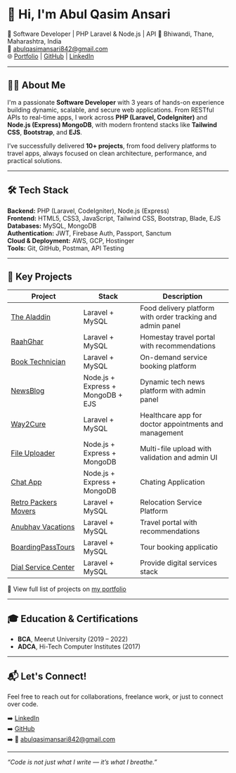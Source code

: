 # 👋 Hi, I'm Abul Qasim Ansari

🚀 Software Developer | PHP Laravel & Node.js | API
📍 Bhiwandi, Thane, Maharashtra, India  
📧 abulqasimansari842@gmail.com  
🌐 [Portfolio](http://13.127.155.55/aboutme) | [GitHub](https://github.com/AbulQasim123) | [LinkedIn](https://linkedin.com/in/abulqasim-ansari-105b9722b)

---

## 🧑‍💻 About Me

I'm a passionate **Software Developer** with 3 years of hands-on experience building dynamic, scalable, and secure web applications. From RESTful APIs to real-time apps, I work across **PHP (Laravel, CodeIgniter)** and **Node.js (Express) MongoDB**, with modern frontend stacks like **Tailwind CSS**, **Bootstrap**, and **EJS**.

I’ve successfully delivered **10+ projects**, from food delivery platforms to travel apps, always focused on clean architecture, performance, and practical solutions.

---

## 🛠️ Tech Stack

**Backend:** PHP (Laravel, CodeIgniter), Node.js (Express)  
**Frontend:** HTML5, CSS3, JavaScript, Tailwind CSS, Bootstrap, Blade, EJS  
**Databases:** MySQL, MongoDB  
**Authentication:** JWT, Firebase Auth, Passport, Sanctum  
**Cloud & Deployment:** AWS, GCP, Hostinger  
**Tools:** Git, GitHub, Postman, API Testing

---

## 📂 Key Projects

| Project | Stack | Description |
|--------|-------|-------------|
| [The Aladdin](https://thealaddin.in/) | Laravel + MySQL | Food delivery platform with order tracking and admin panel |
| [RaahGhar](https://www.raahghar.com/) | Laravel + MySQL | Homestay travel portal with recommendations |
| [Book Technician](https://booktechnician.in/) | Laravel + MySQL | On-demand service booking platform |
| [NewsBlog](http://13.53.174.4/) | Node.js + Express + MongoDB + EJS | Dynamic tech news platform with admin panel |
| [Way2Cure](https://www.way2cure.com/) | Laravel + MySQL | Healthcare app for doctor appointments and management |
| [File Uploader](http://34.47.128.201/node) | Node.js + Express + MongoDB | Multi-file upload with validation and admin UI |
| [Chat App](http://13.204.64.158/) | Node.js + Express + MongoDB | Chating Application
| [Retro Packers Movers](https://www.retropackers.com/) | Laravel + MySQL | Relocation Service Platform |
| [Anubhav Vacations](https://www.anubhavvacations.in/) | Laravel + MySQL |  Travel portal with recommendations |
| [BoardingPassTours](https://www.boardingpasstours.com/) | Laravel + MySQL | Tour booking applicatio |
| [Dial Service Center](https://dialservicecentre.com/) | Laravel + MySQL | Provide digital services stack |

🧾 View full list of projects on [my portfolio](http://13.127.155.55/aboutme)

---

## 🎓 Education & Certifications

- **BCA**, Meerut University (2019 – 2022)  
- **ADCA**, Hi-Tech Computer Institutes (2017)

---

## 📬 Let's Connect!

Feel free to reach out for collaborations, freelance work, or just to connect over code.

➡️ [LinkedIn](https://linkedin.com/in/abulqasim-ansari-105b9722b)  
➡️ [GitHub](https://github.com/AbulQasim123)  
➡️ 📧 abulqasimansari842@gmail.com

---

_“Code is not just what I write — it’s what I breathe.”_
